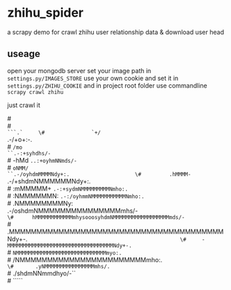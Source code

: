 # zhihu_spider
a scrapy demo for crawl zhihu user relationship data &amp; download user head

## useage
  open your mongodb server
  set your image path in `settings.py/IMAGES_STORE`
  use your own cookie and set it in `settings.py/ZHIHU_COOKIE` and in project root folder
  use commandline `scrapy crawl zhihu` 
  
  just crawl it
  
\#                                                                                                    
\#                 ``                                                                        ```.`    
\#               `+/                                                                 ``.-/+o+:-.      
\#             `/mo                                                          ``.-:+syhdhs/-`          
\#            -hMd                                                    `..:+oyhmNNmds/-`               
\#          `oNMM/                                            ``.-/oyhdmMMMMNdy+:.                    
\#         .hMMMM-                                     `.-/+shdmNMMMMMMNdy+:.                         
\#        :mMMMMM+                             `.-:+sydmNMMMMMMMMMNmho:.`                             
\#       :NMMMMMMN:                    `.-:/oyhmmNMMMMMMMMMMMNmho:.`                                  
\#      .NMMMMMMMMNy:`          `.-/oshdmNMMMMMMMMMMMMMMMmhs/-`                                       
\#      hMMMMMMMMMMMMmhysooosyhdmNMMMMMMMMMMMMMMMMMMmds/-`                                            
\#     .MMMMMMMMMMMMMMMMMMMMMMMMMMMMMMMMMMMMMMMNdy+-.`                                                
\#     -MMMMMMMMMMMMMMMMMMMMMMMMMMMMMMMMMMNdy+-.`                                                     
\#     `NMMMMMMMMMMMMMMMMMMMMMMMMMMMMMmyo:.`                                                          
\#      /NMMMMMMMMMMMMMMMMMMMMMMMmho:.`                                                               
\#       .yNMMMMMMMMMMMMMMMMmhs/.`                                                                    
\#         ./shdmNNmmdhyo/-``                                                                         
\#              `````                                                                                 
